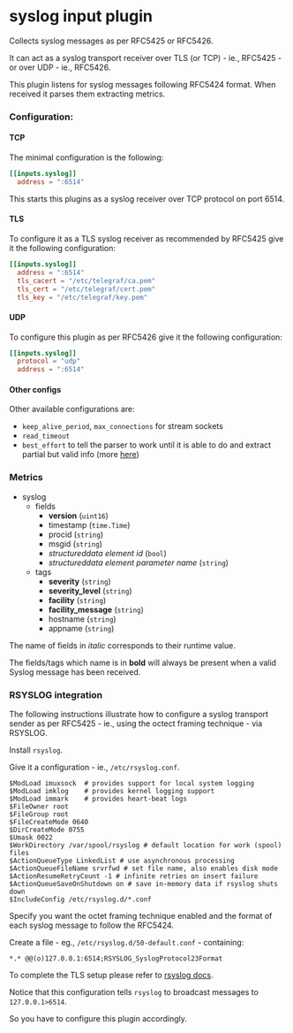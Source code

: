 # syslog input plugin

Collects syslog messages as per RFC5425 or RFC5426.

It can act as a syslog transport receiver over TLS (or TCP) - ie., RFC5425 - or over UDP - ie., RFC5426.

This plugin listens for syslog messages following RFC5424 format. When received it parses them extracting metrics.

### Configuration:

#### TCP

The minimal configuration is the following:

```toml
[[inputs.syslog]]
  address = ":6514"
```

This starts this plugins as a syslog receiver over TCP protocol on port 6514.

#### TLS

To configure it as a TLS syslog receiver as recommended by RFC5425 give it the following configuration:

```toml
[[inputs.syslog]]
  address = ":6514"
  tls_cacert = "/etc/telegraf/ca.pem"
  tls_cert = "/etc/telegraf/cert.pem"
  tls_key = "/etc/telegraf/key.pem"
```

#### UDP

To configure this plugin as per RFC5426 give it the following configuration:

```toml
[[inputs.syslog]]
  protocol = "udp"
  address = ":6514"
```

#### Other configs

Other available configurations are:

- `keep_alive_period`, `max_connections` for stream sockets
- `read_timeout`
- `best_effort` to tell the parser to work until it is able to do and extract partial but valid info (more [here](https://github.com/influxdata/go-syslog#best-effort-mode))

### Metrics

- syslog
  - fields
    - **version** (`uint16`)
    - timestamp (`time.Time`)
    - procid (`string`)
    - msgid (`string`)
    - _structureddata element id_ (`bool`)
    - _structureddata element parameter name_ (`string`)
  - tags
    - **severity** (`string`)
    - **severity_level** (`string`)
    - **facility** (`string`)
    - **facility_message** (`string`)
    - hostname (`string`)
    - appname (`string`)

The name of fields in _italic_ corresponds to their runtime value.

The fields/tags which name is in **bold** will always be present when a valid Syslog message has been received.

### RSYSLOG integration

The following instructions illustrate how to configure a syslog transport sender as per RFC5425 - ie., using the octect framing technique - via RSYSLOG.

Install `rsyslog`.

Give it a configuration - ie., `/etc/rsyslog.conf`.

```
$ModLoad imuxsock  # provides support for local system logging
$ModLoad imklog    # provides kernel logging support
$ModLoad immark    # provides heart-beat logs
$FileOwner root
$FileGroup root
$FileCreateMode 0640
$DirCreateMode 0755
$Umask 0022
$WorkDirectory /var/spool/rsyslog # default location for work (spool) files
$ActionQueueType LinkedList # use asynchronous processing
$ActionQueueFileName srvrfwd # set file name, also enables disk mode
$ActionResumeRetryCount -1 # infinite retries on insert failure
$ActionQueueSaveOnShutdown on # save in-memory data if rsyslog shuts down
$IncludeConfig /etc/rsyslog.d/*.conf
```

Specify you want the octet framing technique enabled and the format of each syslog message to follow the RFC5424.

Create a file - eg., `/etc/rsyslog.d/50-default.conf` - containing:

```
*.* @@(o)127.0.0.1:6514;RSYSLOG_SyslogProtocol23Format
```

To complete the TLS setup please refer to [rsyslog docs](https://www.rsyslog.com/doc/v8-stable/tutorials/tls.html).

Notice that this configuration tells `rsyslog` to broadcast messages to `127.0.0.1>6514`.

So you have to configure this plugin accordingly.